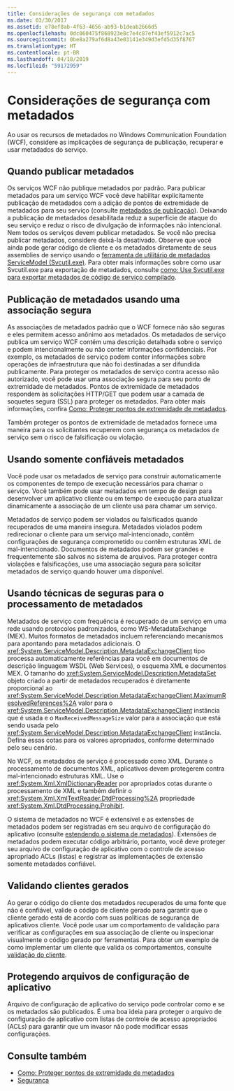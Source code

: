 ```yaml
---
title: Considerações de segurança com metadados
ms.date: 03/30/2017
ms.assetid: e78ef8ab-4f63-4656-ab93-b1deab2666d5
ms.openlocfilehash: 0dc060475f868923e8c7e4c87ef43ef5912c7ac5
ms.sourcegitcommit: 0be8a279af6d8a43e03141e349d3efd5d35f8767
ms.translationtype: HT
ms.contentlocale: pt-BR
ms.lasthandoff: 04/18/2019
ms.locfileid: "59172959"
---
```

# <a name="security-considerations-with-metadata"></a>Considerações de segurança com metadados
Ao usar os recursos de metadados no Windows Communication Foundation (WCF), considere as implicações de segurança de publicação, recuperar e usar metadados do serviço.  
  
## <a name="when-to-publish-metadata"></a>Quando publicar metadados  
 Os serviços WCF não publique metadados por padrão. Para publicar metadados para um serviço WCF você deve habilitar explicitamente publicação de metadados com a adição de pontos de extremidade de metadados para seu serviço (consulte [metadados de publicação](../../../../docs/framework/wcf/feature-details/publishing-metadata.md)). Deixando a publicação de metadados desabilitada reduz a superfície de ataque do seu serviço e reduz o risco de divulgação de informações não intencional. Nem todos os serviços devem publicar metadados. Se você não precisa publicar metadados, considere deixá-la desativado. Observe que você ainda pode gerar código de cliente e os metadados diretamente de seus assemblies de serviço usando o [ferramenta de utilitário de metadados ServiceModel (Svcutil.exe)](../../../../docs/framework/wcf/servicemodel-metadata-utility-tool-svcutil-exe.md). Para obter mais informações sobre como usar Svcutil.exe para exportação de metadados, consulte [como: Use Svcutil.exe para exportar metadados de código de serviço compilado](../../../../docs/framework/wcf/feature-details/how-to-use-svcutil-exe-to-export-metadata-from-compiled-service-code.md).  
  
## <a name="publishing-metadata-using-a-secure-binding"></a>Publicação de metadados usando uma associação segura  
 As associações de metadados padrão que o WCF fornece não são seguras e eles permitem acesso anônimo aos metadados. Os metadados de serviço publica um serviço WCF contém uma descrição detalhada sobre o serviço e podem intencionalmente ou não conter informações confidenciais. Por exemplo, os metadados de serviço podem conter informações sobre operações de infraestrutura que não foi destinadas a ser difundida publicamente. Para proteger os metadados de serviço contra acesso não autorizado, você pode usar uma associação segura para seu ponto de extremidade de metadados. Pontos de extremidade de metadados respondem às solicitações HTTP/GET que podem usar a camada de soquetes segura (SSL) para proteger os metadados. Para obter mais informações, confira [Como: Proteger pontos de extremidade de metadados](../../../../docs/framework/wcf/feature-details/how-to-secure-metadata-endpoints.md).  
  
 Também proteger os pontos de extremidade de metadados fornece uma maneira para os solicitantes recuperem com segurança os metadados de serviço sem o risco de falsificação ou violação.  
  
## <a name="using-only-trusted-metadata"></a>Usando somente confiáveis metadados  
 Você pode usar os metadados de serviço para construir automaticamente os componentes de tempo de execução necessários para chamar o serviço. Você também pode usar metadados em tempo de design para desenvolver um aplicativo cliente ou em tempo de execução para atualizar dinamicamente a associação de um cliente usa para chamar um serviço.  
  
 Metadados de serviço podem ser violados ou falsificados quando recuperados de uma maneira insegura. Metadados violados podem redirecionar o cliente para um serviço mal-intencionado, contêm configurações de segurança comprometido ou contêm estruturas XML de mal-intencionado. Documentos de metadados podem ser grandes e frequentemente são salvos no sistema de arquivos. Para proteger contra violações e falsificações, use uma associação segura para solicitar metadados de serviço quando houver uma disponível.  
  
## <a name="using-safe-techniques-for-processing-metadata"></a>Usando técnicas de seguras para o processamento de metadados  
 Metadados de serviço com frequência é recuperado de um serviço em uma rede usando protocolos padronizados, como WS-MetadataExchange (MEX). Muitos formatos de metadados incluem referenciando mecanismos para apontando para metadados adicionais. O <xref:System.ServiceModel.Description.MetadataExchangeClient> tipo processa automaticamente referências para você em documentos de descrição linguagem WSDL (Web Services), o esquema XML e documentos MEX. O tamanho do <xref:System.ServiceModel.Description.MetadataSet> objeto criado a partir de metadados recuperados é diretamente proporcional ao <xref:System.ServiceModel.Description.MetadataExchangeClient.MaximumResolvedReferences%2A> valor para o <xref:System.ServiceModel.Description.MetadataExchangeClient> instância que é usada e o `MaxReceivedMessageSize` valor para a associação que está sendo usada pelo <xref:System.ServiceModel.Description.MetadataExchangeClient> instância. Defina essas cotas para os valores apropriados, conforme determinado pelo seu cenário.  
  
 No WCF, os metadados de serviço é processado como XML. Durante o processamento de documentos XML, aplicativos devem protegerem contra mal-intencionado estruturas XML. Use o <xref:System.Xml.XmlDictionaryReader> por apropriados cotas durante o processamento de XML e também definir o <xref:System.Xml.XmlTextReader.DtdProcessing%2A> propriedade <xref:System.Xml.DtdProcessing.Prohibit>.  
  
 O sistema de metadados no WCF é extensível e as extensões de metadados podem ser registradas em seu arquivo de configuração do aplicativo (consulte [estendendo o sistema de metadados](../../../../docs/framework/wcf/extending/extending-the-metadata-system.md)). Extensões de metadados podem executar código arbitrário, portanto, você deve proteger seu arquivo de configuração de aplicativo com o controle de acesso apropriado ACLs (listas) e registrar as implementações de extensão somente metadados confiável.  
  
## <a name="validating-generated-clients"></a>Validando clientes gerados  
 Ao gerar o código do cliente dos metadados recuperados de uma fonte que não é confiável, valide o código de cliente gerado para garantir que o cliente gerado está de acordo com suas políticas de segurança de aplicativos cliente. Você pode usar um comportamento de validação para verificar as configurações em sua associação de cliente ou inspecionar visualmente o código gerado por ferramentas. Para obter um exemplo de como implementar um cliente que valida os comportamentos, consulte [validação do cliente](../../../../docs/framework/wcf/samples/client-validation.md).  
  
## <a name="protecting-application-configuration-files"></a>Protegendo arquivos de configuração de aplicativo  
 Arquivo de configuração de aplicativo do serviço pode controlar como e se os metadados são publicados. É uma boa ideia para proteger o arquivo de configuração de aplicativo com listas de controle de acesso apropriados (ACLs) para garantir que um invasor não pode modificar essas configurações.  
  
## <a name="see-also"></a>Consulte também

- [Como: Proteger pontos de extremidade de metadados](../../../../docs/framework/wcf/feature-details/how-to-secure-metadata-endpoints.md)
- [Segurança](../../../../docs/framework/wcf/feature-details/security.md)
